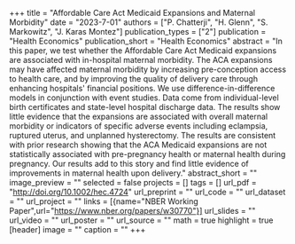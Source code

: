+++
title = "Affordable Care Act Medicaid Expansions and Maternal Morbidity"
date = "2023-7-01"
authors = ["P. Chatterji", "H. Glenn", "S. Markowitz", "J. Karas Montez"]
publication_types = ["2"]
publication = "Health Economics"
publication_short = "Health Economics"
abstract = "In this paper, we test whether the Affordable Care Act Medicaid expansions are associated with in-hospital maternal morbidity. The ACA expansions may have affected maternal morbidity by increasing pre-conception access to health care, and by improving the quality of delivery care through enhancing hospitals' financial positions. We use difference-in-difference models in conjunction with event studies. Data come from individual-level birth certificates and state-level hospital discharge data. The results show little evidence that the expansions are associated with overall maternal morbidity or indicators of specific adverse events including eclampsia, ruptured uterus, and unplanned hysterectomy. The results are consistent with prior research showing that the ACA Medicaid expansions are not statistically associated with pre-pregnancy health or maternal health during pregnancy. Our results add to this story and find little evidence of improvements in maternal health upon delivery."
abstract_short = ""
image_preview = ""
selected = false
projects = []
tags = []
url_pdf = "http://doi.org/10.1002/hec.4724"
url_preprint = ""
url_code = ""
url_dataset = ""
url_project = ""
links = [{name="NBER Working Paper",url="https://www.nber.org/papers/w30770"}]
url_slides = ""
url_video = ""
url_poster = ""
url_source = ""
math = true
highlight = true
[header]
image = ""
caption = ""
+++
